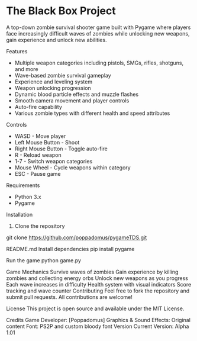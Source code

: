 # The Black Box Project

A top-down zombie survival shooter game built with Pygame where players face increasingly difficult waves of zombies while unlocking new weapons, gain experience and unlock new abilities.

Features

- Multiple weapon categories including pistols, SMGs, rifles, shotguns, and more
- Wave-based zombie survival gameplay
- Experience and leveling system
- Weapon unlocking progression
- Dynamic blood particle effects and muzzle flashes
- Smooth camera movement and player controls
- Auto-fire capability
- Various zombie types with different health and speed attributes

Controls

- WASD - Move player
- Left Mouse Button - Shoot
- Right Mouse Button - Toggle auto-fire
- R - Reload weapon
- 1-7 - Switch weapon categories
- Mouse Wheel - Cycle weapons within category
- ESC - Pause game

Requirements

- Python 3.x
- Pygame

Installation

1. Clone the repository

git clone https://github.com/poppadomus/pygameTDS.git

README.md
Install dependencies
pip install pygame

Run the game
python game.py

Game Mechanics
Survive waves of zombies
Gain experience by killing zombies and collecting energy orbs
Unlock new weapons as you progress
Each wave increases in difficulty
Health system with visual indicators
Score tracking and wave counter
Contributing
Feel free to fork the repository and submit pull requests. All contributions are welcome!

License
This project is open source and available under the MIT License.

Credits
Game Developer: [Poppadomus]
Graphics & Sound Effects: Original content
Font: PS2P and custom bloody font
Version
Current Version: Alpha 1.01
